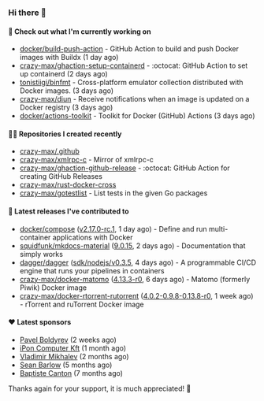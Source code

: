 ### Hi there 👋

#### 👷 Check out what I'm currently working on

- [docker/build-push-action](https://github.com/docker/build-push-action) - GitHub Action to build and push Docker images with Buildx (1 day ago)
- [crazy-max/ghaction-setup-containerd](https://github.com/crazy-max/ghaction-setup-containerd) - :octocat: GitHub Action to set up containerd (2 days ago)
- [tonistiigi/binfmt](https://github.com/tonistiigi/binfmt) - Cross-platform emulator collection distributed with Docker images. (3 days ago)
- [crazy-max/diun](https://github.com/crazy-max/diun) - Receive notifications when an image is updated on a Docker registry (3 days ago)
- [docker/actions-toolkit](https://github.com/docker/actions-toolkit) - Toolkit for Docker (GitHub) Actions (3 days ago)

#### 👨‍💻 Repositories I created recently

- [crazy-max/.github](https://github.com/crazy-max/.github)
- [crazy-max/xmlrpc-c](https://github.com/crazy-max/xmlrpc-c) - Mirror of xmlrpc-c
- [crazy-max/ghaction-github-release](https://github.com/crazy-max/ghaction-github-release) - :octocat: GitHub Action for creating GitHub Releases
- [crazy-max/rust-docker-cross](https://github.com/crazy-max/rust-docker-cross)
- [crazy-max/gotestlist](https://github.com/crazy-max/gotestlist) - List tests in the given Go packages

#### 🚀 Latest releases I've contributed to

- [docker/compose](https://github.com/docker/compose) ([v2.17.0-rc.1](https://github.com/docker/compose/releases/tag/v2.17.0-rc.1), 1 day ago) - Define and run multi-container applications with Docker
- [squidfunk/mkdocs-material](https://github.com/squidfunk/mkdocs-material) ([9.0.15](https://github.com/squidfunk/mkdocs-material/releases/tag/9.0.15), 2 days ago) - Documentation that simply works
- [dagger/dagger](https://github.com/dagger/dagger) ([sdk/nodejs/v0.3.5](https://github.com/dagger/dagger/releases/tag/sdk/nodejs/v0.3.5), 4 days ago) - A programmable CI/CD engine that runs your pipelines in containers
- [crazy-max/docker-matomo](https://github.com/crazy-max/docker-matomo) ([4.13.3-r0](https://github.com/crazy-max/docker-matomo/releases/tag/4.13.3-r0), 6 days ago) - Matomo (formerly Piwik) Docker image
- [crazy-max/docker-rtorrent-rutorrent](https://github.com/crazy-max/docker-rtorrent-rutorrent) ([4.0.2-0.9.8-0.13.8-r0](https://github.com/crazy-max/docker-rtorrent-rutorrent/releases/tag/4.0.2-0.9.8-0.13.8-r0), 1 week ago) - rTorrent and ruTorrent Docker image

#### ❤️ Latest sponsors
- [Pavel Boldyrev](https://github.com/bpg) (2 weeks ago)
- [iPon Computer Kft](https://github.com/iponcomputer) (1 month ago)
- [Vladimir Mikhalev](https://github.com/heyValdemar) (2 months ago)
- [Sean Barlow](https://github.com/woolrab6) (5 months ago)
- [Baptiste Canton](https://github.com/batmac) (7 months ago)

Thanks again for your support, it is much appreciated! 🙏
